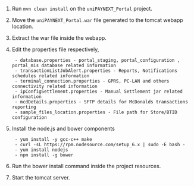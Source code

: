 1) Run `mvn clean install` on the `uniPAYNEXT_Portal` project.  
2) Move the `uniPAYNEXT_Portal.war` file generated to the tomcat webapp location.  
3) Extract the war file inside the webapp.  
4) Edit the properties file respectively, 

        - database.properties - portal_staging, portal_configuration , portal_mis database related information  
        - transactionListJobAlert.properties - Reports, Notifications schedules related information  
        - terminal_connection.properties - GPRS, PC-LAN and others connectivity related information  
        - ipConfigSettlement.properties - Manual Settlement jar related information  
        - mcdDetails.properties - SFTP details for McDonalds transactions reporting
        - sample_files_location.properties - File path for Store/BTID configuration
        
5) Install the node.js and bower components  

        - yum install -y gcc-c++ make  
        - curl -sL https://rpm.nodesource.com/setup_6.x | sudo -E bash -  
        - yum install nodejs  
        - npm install -g bower  
6) Run the bower install command inside the project resources.  
7) Start the tomcat server.